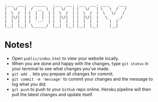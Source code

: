 ```

.___  ___.   ______   .___  ___. .___  ___. ____    ____
|   \/   |  /  __  \  |   \/   | |   \/   | \   \  /   /
|  \  /  | |  |  |  | |  \  /  | |  \  /  |  \   \/   /  
|  |\/|  | |  |  |  | |  |\/|  | |  |\/|  |   \_    _/   
|  |  |  | |  `--'  | |  |  |  | |  |  |  |     |  |     
|__|  |__|  \______/  |__|  |__| |__|  |__|     |__|     

```


# Notes!

- Open `public/index.html` to view your website locally.
- When you are done and happy with the changes, type `git status` in your terminal to see what changes you've made.
- `git add .` lets you prepare all changes for commit.
- `git commit -m 'message'` to commit your changes and the message to log what you did.
- `git push` to push to your `Github` repo online. Heroku pipeline will then pull the latest changes and update itself.
